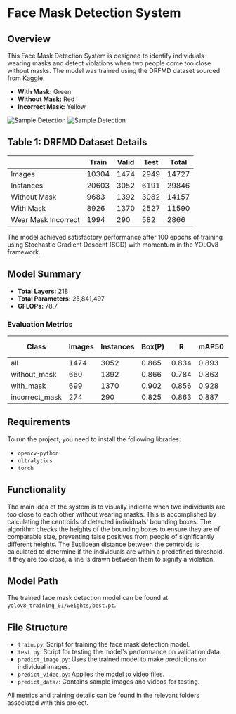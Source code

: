 # Face Mask Detection System

## Overview
This Face Mask Detection System is designed to identify individuals wearing masks and detect violations when two people come too close without masks. The model was trained using the DRFMD dataset sourced from Kaggle.

- **With Mask:** Green
- **Without Mask:** Red
- **Incorrect Mask:** Yellow

![Sample Detection](predict_data/img7_output.png) 
![Sample Detection](predict_data/img8_output.png) 

## Table 1: DRFMD Dataset Details

|            | Train | Valid | Test | Total |
|------------|-------|-------|------|-------|
| Images     | 10304 | 1474  | 2949 | 14727 |
| Instances  | 20603 | 3052  | 6191 | 29846 |
| Without Mask | 9683  | 1392  | 3082 | 14157 |
| With Mask  | 8926  | 1370  | 2527 | 11590 |
| Wear Mask Incorrect | 1994  | 290   | 582  | 2866  |

The model achieved satisfactory performance after 100 epochs of training using Stochastic Gradient Descent (SGD) with momentum in the YOLOv8 framework.

## Model Summary
- **Total Layers:** 218
- **Total Parameters:** 25,841,497
- **GFLOPs:** 78.7

### Evaluation Metrics
| Class             | Images | Instances | Box(P) | R    | mAP50 | mAP50-95 |
|-------------------|--------|-----------|--------|------|-------|----------|
| all               | 1474   | 3052      | 0.865  | 0.834| 0.893 | 0.602    |
| without_mask      | 660    | 1392      | 0.866  | 0.784| 0.863 | 0.568    |
| with_mask         | 699    | 1370      | 0.902  | 0.856| 0.928 | 0.623    |
| incorrect_mask    | 274    | 290       | 0.825  | 0.863| 0.887 | 0.614    |

## Requirements
To run the project, you need to install the following libraries:
- `opencv-python`
- `ultralytics`
- `torch`

## Functionality
The main idea of the system is to visually indicate when two individuals are too close to each other without wearing masks. This is accomplished by calculating the centroids of detected individuals' bounding boxes. The algorithm checks the heights of the bounding boxes to ensure they are of comparable size, preventing false positives from people of significantly different heights. The Euclidean distance between the centroids is calculated to determine if the individuals are within a predefined threshold. If they are too close, a line is drawn between them to signify a violation.

## Model Path
The trained face mask detection model can be found at `yolov8_training_01/weights/best.pt`.

## File Structure
- `train.py`: Script for training the face mask detection model.
- `test.py`: Script for testing the model's performance on validation data.
- `predict_image.py`: Uses the trained model to make predictions on individual images.
- `predict_video.py`: Applies the model to video files.
- `predict_data/`: Contains sample images and videos for testing.

All metrics and training details can be found in the relevant folders associated with this project.
